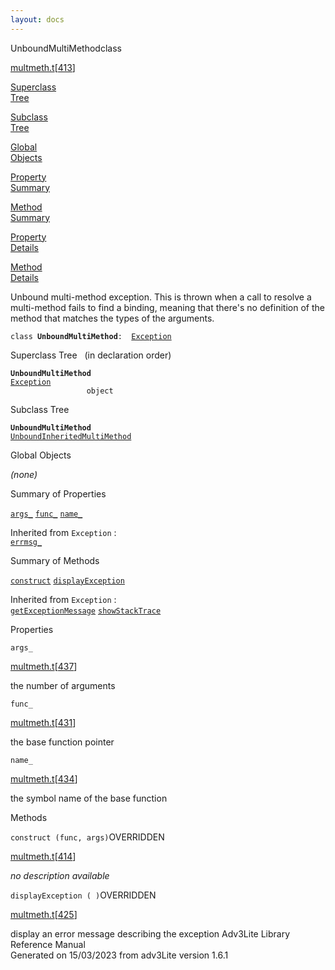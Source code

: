 ```yaml
---
layout: docs
---
```

<span class="title">UnboundMultiMethod</span><span class="type">class</span>

[multmeth.t](../file/multmeth.t.html)\[[413](../source/multmeth.t.html#413)\]

[Superclass  
Tree](#_SuperClassTree_)

[Subclass  
Tree](#_SubClassTree_)

[Global  
Objects](#_ObjectSummary_)

[Property  
Summary](#_PropSummary_)

[Method  
Summary](#_MethodSummary_)

[Property  
Details](#_Properties_)

[Method  
Details](#_Methods_)



Unbound multi-method exception. This is thrown when a call to resolve a
multi-method fails to find a binding, meaning that there's no definition
of the method that matches the types of the arguments.

`class `**`UnboundMultiMethod`**` :   `[`Exception`](../object/Exception.html)



<span id="_SuperClassTree_"></span>



<span class="hdln">Superclass Tree</span>   (in declaration order)



**`UnboundMultiMethod`**  
[`Exception`](../object/Exception.html)  
`                 object`  
<span id="_SubClassTree_"></span>



<span class="hdln">Subclass Tree</span>  



**`UnboundMultiMethod`**  
[`UnboundInheritedMultiMethod`](../object/UnboundInheritedMultiMethod.html)  
<span id="_ObjectSummary_"></span>



<span class="hdln">Global Objects</span>  



*(none)* <span id="_PropSummary_"></span>



<span class="hdln">Summary of Properties</span>  



[`args_`](#args_) [`func_`](#func_) [`name_`](#name_)

Inherited from `Exception` :  
[`errmsg_`](../object/Exception.html#errmsg_)

<span id="_MethodSummary_"></span>



<span class="hdln">Summary of Methods</span>  



[`construct`](#construct) [`displayException`](#displayException)

Inherited from `Exception` :  
[`getExceptionMessage`](../object/Exception.html#getExceptionMessage) [`showStackTrace`](../object/Exception.html#showStackTrace)

<span id="_Properties_"></span>



<span class="hdln">Properties</span>  



<span id="args_"></span>

`args_`

[multmeth.t](../file/multmeth.t.html)\[[437](../source/multmeth.t.html#437)\]



the number of arguments



<span id="func_"></span>

`func_`

[multmeth.t](../file/multmeth.t.html)\[[431](../source/multmeth.t.html#431)\]



the base function pointer



<span id="name_"></span>

`name_`

[multmeth.t](../file/multmeth.t.html)\[[434](../source/multmeth.t.html#434)\]



the symbol name of the base function



<span id="_Methods_"></span>



<span class="hdln">Methods</span>  



<span id="construct"></span>

`construct (func, args)`<span class="rem">OVERRIDDEN</span>

[multmeth.t](../file/multmeth.t.html)\[[414](../source/multmeth.t.html#414)\]



*no description available*



<span id="displayException"></span>

`displayException ( )`<span class="rem">OVERRIDDEN</span>

[multmeth.t](../file/multmeth.t.html)\[[425](../source/multmeth.t.html#425)\]



display an error message describing the exception
Adv3Lite Library Reference Manual  
Generated on 15/03/2023 from adv3Lite version 1.6.1


